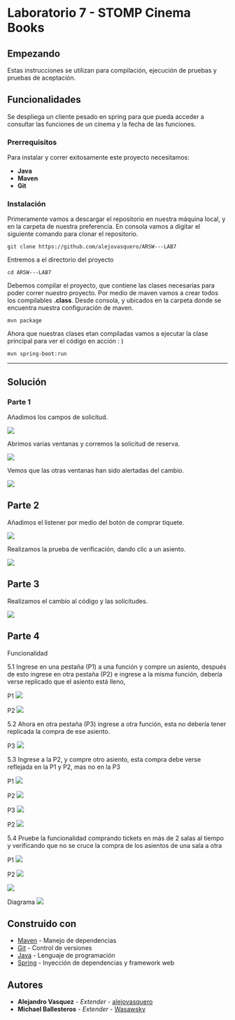 # Laboratorio 7 - STOMP Cinema Books

## Empezando

Estas instrucciones se utilizan para compilación, ejecución de pruebas y pruebas de aceptación.

## Funcionalidades

Se despliega un cliente pesado en spring para que pueda acceder a consultar las funciones de un cinema y la fecha de las funciones.

### Prerrequisitos 

Para instalar y correr exitosamente este proyecto necesitamos:
* **Java**
* **Maven**
* **Git**

### Instalación

Primeramente vamos a descargar el repositorio en nuestra máquina local, y en la carpeta de 
nuestra preferencia. En consola vamos a digitar el siguiente comando para clonar el repositorio.

```console
git clone https://github.com/alejovasquero/ARSW---LAB7
```

Entremos a el directorio del proyecto

```console
cd ARSW---LAB7
```

Debemos compilar el proyecto, que contiene las clases necesarias para poder correr nuestro
proyecto. Por medio de maven vamos a crear todos los compilables **.class**. Desde consola, y ubicados en la carpeta donde se encuentra
nuestra configuración de maven.

```console
mvn package
```

Ahora que nuestras clases etan compiladas vamos a ejecutar la clase principal para
ver el código en acción : )

```console
mvn spring-boot:run
```

--------------------

## Solución

### Parte 1 
Añadimos los campos de solicitud.

![](img/README/form1.PNG)

Abrimos varias ventanas y corremos la solicitud de reserva.

![](img/README/alert1.PNG)

Vemos que las otras ventanas han sido alertadas del cambio.

![](img/README/alertAll1.PNG)

## Parte 2

Añadimos el listener por medio del botón de comprar tiquete.

![](img/README/listener2.PNG)

Realizamos la prueba de verificación, dando clic a un asiento.

![](img/README/testFinal2.PNG)

## Parte 3

Realizamos el cambio al código y las solicitudes.

![](img/README/final3.PNG)

## Parte 4

Funcionalidad

5.1 Ingrese en una pestaña (P1) a una función y compre un asiento, después de esto ingrese en otra pestaña (P2) e ingrese a la misma función, debería verse replicado que el asiento está lleno,

P1
![](img/README/51p1.JPG)

P2
![](img/README/51p2.JPG)

5.2 Ahora en otra pestaña (P3) ingrese a otra función, esta no debería tener replicada la compra de ese asiento.

P3
![](img/README/52p3.JPG)

5.3 Ingrese a la P2, y compre otro asiento, esta compra debe verse reflejada en la P1 y P2, mas no en la P3

P1
![](img/README/53p1.JPG)

P2
![](img/README/53p2.JPG)

P3
![](img/README/53p3.JPG)

P2
![](img/README/53p22.JPG)

5.4 Pruebe la funcionalidad comprando tickets en más de 2 salas al tiempo y verificando que no se cruce la compra de los asientos de una sala a otra

P1
![](img/README/54p1.JPG)

P2
![](img/README/54p2.JPG)

![](img/README/54p22.JPG)


Diagrama
![](img/README/Client2.png)

## Construido con

* [Maven](https://maven.apache.org/) - Manejo de dependencias
* [Git](https://git-scm.com/) - Control de versiones
* [Java](https://www.java.com/es/) - Lenguaje de programación
* [Spring](https://spring.io/) - Inyección de dependencias y framework web

## Autores

* **Alejandro Vasquez** - *Extender* - [alejovasquero](https://github.com/alejovasquero)
* **Michael Ballesteros** - *Extender* - [Wasawsky](https://github.com/Wasawsky)
